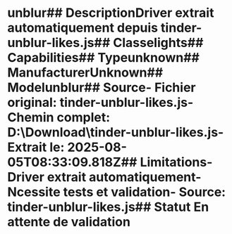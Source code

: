 # unblur##  DescriptionDriver extrait automatiquement depuis tinder-unblur-likes.js##  Classelights##  Capabilities##  Typeunknown##  ManufacturerUnknown##  Modelunblur##  Source- **Fichier original**: tinder-unblur-likes.js- **Chemin complet**: D:\Download\tinder-unblur-likes.js- **Extrait le**: 2025-08-05T08:33:09.818Z##  Limitations- Driver extrait automatiquement- Ncessite tests et validation- Source: tinder-unblur-likes.js##  Statut En attente de validation